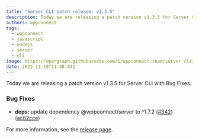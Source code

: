```yaml
---
title: "Server CLI patch release: v1.3.5"
description: Today we are releasing a patch version v1.3.5 for Server CLI with Bug Fixes.
authors: wppconnect
tags:
  - wppconnect
  - javascript
  - nodejs
  - server
  - cli
image: https://opengraph.githubassets.com/1/wppconnect-team/server-cli/releases/tag/v1.3.5
date: 2022-11-18T11:48:04Z
---
```


Today we are releasing a patch version v1.3.5 for Server CLI with Bug Fixes.

<!--truncate-->

### Bug Fixes

* **deps:** update dependency @wppconnect/server to ^1.7.2 ([#342](https://github.com/wppconnect-team/server-cli/issues/342)) ([ac82cce](https://github.com/wppconnect-team/server-cli/commit/ac82cce8675ae87f1bcff63fba095f97dc5c1264))

For more information, see the [release page](https://github.com/wppconnect-team/server-cli/releases/tag/v1.3.5).